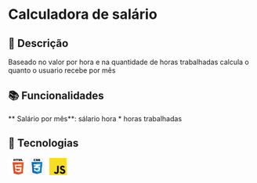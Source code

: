 # Calculadora de salário

## 📝 Descrição
Baseado no valor por hora e na quantidade de horas trabalhadas calcula o quanto o usuario
recebe por mês

## 📚 Funcionalidades
** Salário por mês**: sálario hora * horas trabalhadas

## 🔨 Tecnologias

<img src="html.jpg" width="40" alt="html">
<img src="css.jpg" width="30" alt="css">
<img src="java.jpg" width="47" alt="java">